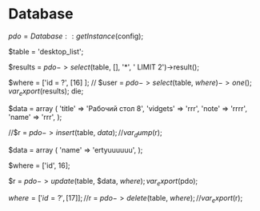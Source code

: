 # Database


$pdo = Database::getInstance($config);

$table = 'desktop_list';

$results = $pdo->select($table, [], '*', ' LIMIT 2')->result();

$where = ['id = ?', [16] ];
// $user    = $pdo->select($table, $where)->one();
var_export($results); die;

$data = array (
    'title'   => 'Рабочий стол 8',
    'vidgets' => 'rrr',
    'note'    => 'rrrr',
    'name'    => 'rrr',
);

//$r = $pdo->insert($table, $data);
//var_dump($r);

$data = array (
    'name'    => 'ertyuuuuuu',
);

$where = ['id', 16];

$r = $pdo->update($table, $data, $where);
var_export($pdo);

$where = ['id = ?', [17] ];
//$r = $pdo->delete($table, $where);
//var_export($r);